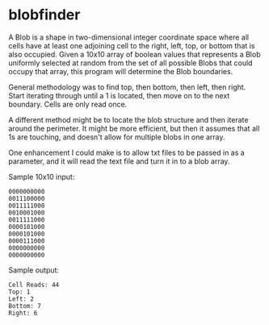 # blobfinder
A Blob is a shape in two-dimensional integer coordinate space where all cells have at least one adjoining cell to the right, left, top, or bottom that is also occupied. Given a 10x10 array of boolean values that represents a Blob uniformly selected at random from the set of all possible Blobs that could occupy that array, this program will determine the Blob boundaries.

General methodology was to find top, then bottom, then left, then right. Start iterating through until a 1 is located, then move on to the next boundary. Cells are only read once.

A different method might be to locate the blob structure and then iterate around the perimeter. It might be more efficient, but then it assumes that all 1s are touching, and doesn't allow for multiple blobs in one array.

One enhancement I could make is to allow txt files to be passed in as a parameter, and it will read the text file and turn it in to a blob array.


Sample 10x10 input:
```
0000000000
0011100000
0011111000
0010001000
0011111000
0000101000
0000101000
0000111000
0000000000
0000000000
```

Sample output:
```
Cell Reads: 44
Top: 1
Left: 2
Bottom: 7
Right: 6
```
